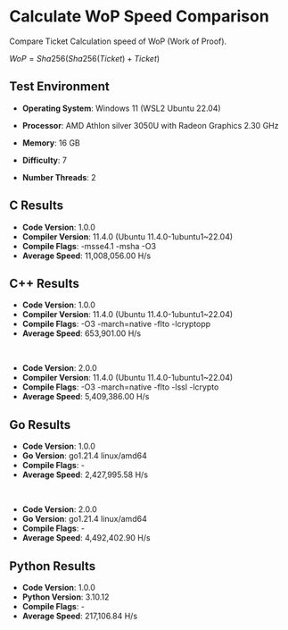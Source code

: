 # Calculate WoP Speed Comparison

Compare Ticket Calculation speed of WoP (Work of Proof).

$WoP = Sha256(Sha256(Ticket) + Ticket)$

## Test Environment

- **Operating System**: Windows 11 (WSL2 Ubuntu 22.04)
- **Processor**: AMD Athlon silver 3050U with Radeon Graphics 2.30 GHz
- **Memory**: 16 GB

- **Difficulty**: 7
- **Number Threads**: 2

## C Results

- **Code Version**: 1.0.0
- **Compiler Version**: 11.4.0 (Ubuntu 11.4.0-1ubuntu1~22.04)
- **Compile Flags**: -msse4.1 -msha -O3
- **Average Speed**: 11,008,056.00 H/s

## C++ Results

- **Code Version**: 1.0.0
- **Compiler Version**: 11.4.0 (Ubuntu 11.4.0-1ubuntu1~22.04)
- **Compile Flags**: -O3 -march=native -flto -lcryptopp
- **Average Speed**: 653,901.00 H/s 
</br>

- **Code Version**: 2.0.0
- **Compiler Version**: 11.4.0 (Ubuntu 11.4.0-1ubuntu1~22.04)
- **Compile Flags**: -O3 -march=native -flto -lssl -lcrypto
- **Average Speed**: 5,409,386.00 H/s

## Go Results

- **Code Version**: 1.0.0
- **Go Version**: go1.21.4 linux/amd64
- **Compile Flags**: -
- **Average Speed**: 2,427,995.58 H/s
</br>

- **Code Version**: 2.0.0
- **Go Version**: go1.21.4 linux/amd64
- **Compile Flags**: -
- **Average Speed**: 4,492,402.90 H/s

## Python Results

- **Code Version**: 1.0.0
- **Python Version**: 3.10.12
- **Compile Flags**: -
- **Average Speed**: 217,106.84 H/s